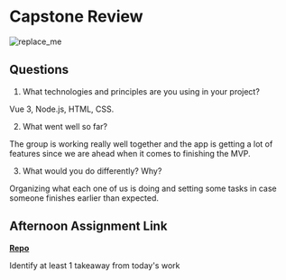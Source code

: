 # Capstone Review

![replace_me](https://codeworks.blob.core.windows.net/public/assets/img/illustrations/placeholder.svg)

## Questions

1. What technologies and principles are you using in your project?

Vue 3, Node.js, HTML, CSS.

2. What went well so far?

The group is working really well together and the app is getting a lot of features since we are ahead when it comes to finishing the MVP.

3. What would you do differently? Why?

Organizing what each one of us is doing and setting some tasks in case someone finishes earlier than expected.

## Afternoon Assignment Link

**[Repo](https://github.com/JoaoLucasMelo/<ASSIGNMENT_REPO>)**

Identify at least 1 takeaway from today's work
